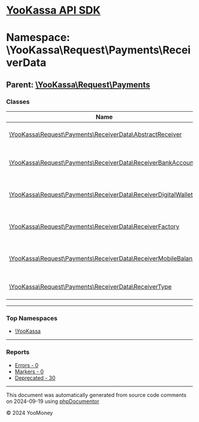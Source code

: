 # [YooKassa API SDK](../home.md)

# Namespace: \YooKassa\Request\Payments\ReceiverData

## Parent: [\YooKassa\Request\Payments](../namespaces/yookassa-request-payments.md)

### Classes

| Name | Summary |
| ---- | ------- |
| [\YooKassa\Request\Payments\ReceiverData\AbstractReceiver](../classes/YooKassa-Request-Payments-ReceiverData-AbstractReceiver.md) | Класс, представляющий модель Receiver. |
| [\YooKassa\Request\Payments\ReceiverData\ReceiverBankAccount](../classes/YooKassa-Request-Payments-ReceiverData-ReceiverBankAccount.md) | Класс, представляющий модель ReceiverBankAccount. |
| [\YooKassa\Request\Payments\ReceiverData\ReceiverDigitalWallet](../classes/YooKassa-Request-Payments-ReceiverData-ReceiverDigitalWallet.md) | Класс, представляющий модель ReceiverDigitalWallet. |
| [\YooKassa\Request\Payments\ReceiverData\ReceiverFactory](../classes/YooKassa-Request-Payments-ReceiverData-ReceiverFactory.md) | Класс, представляющий модель ReceiverFactory. |
| [\YooKassa\Request\Payments\ReceiverData\ReceiverMobileBalance](../classes/YooKassa-Request-Payments-ReceiverData-ReceiverMobileBalance.md) | Класс, представляющий модель ReceiverMobileBalance. |
| [\YooKassa\Request\Payments\ReceiverData\ReceiverType](../classes/YooKassa-Request-Payments-ReceiverData-ReceiverType.md) | Класс, представляющий модель ReceiverType. |

---

### Top Namespaces

* [\YooKassa](../namespaces/yookassa.md)

---

### Reports
* [Errors - 0](../reports/errors.md)
* [Markers - 0](../reports/markers.md)
* [Deprecated - 30](../reports/deprecated.md)

---

This document was automatically generated from source code comments on 2024-09-19 using [phpDocumentor](http://www.phpdoc.org/)

&copy; 2024 YooMoney